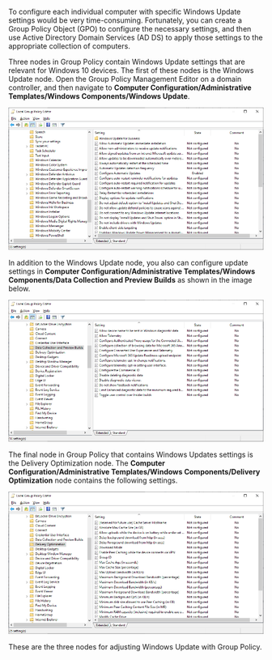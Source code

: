 To configure each individual computer with specific Windows Update settings would be very time-consuming. Fortunately, you can create a Group Policy Object (GPO) to configure the necessary settings, and then use Active Directory Domain Services (AD DS) to apply those settings to the appropriate collection of computers.

Three nodes in Group Policy contain Windows Update settings that are relevant for Windows 10 devices. The first of these nodes is the Windows Update node. Open the Group Policy Management Editor on a domain controller, and then navigate to **Computer Configuration/Administrative Templates/Windows Components/Windows Update**.

![screenshot of Group Policy editor.](../media/desktop2-grouppolicy.png)

In addition to the Windows Update node, you also can configure update settings in **Computer Configuration/Administrative Templates/Windows Components/Data Collection and Preview Builds** as shown in the image below.

![screenshot of Data Collection and Preview Builds node in Group Policy editor.](../media/desktop2-datacollectionupdate.png)

The final node in Group Policy that contains Windows Updates settings is the Delivery Optimization node. The **Computer Configuration/Administrative Templates/Windows Components/Delivery Optimization** node contains the following settings.

![Screenshot of Delivery Optimization node of Group Policy.](../media/desktop2-deliveryoptimization.png)

These are the three nodes for adjusting Windows Update with Group Policy.


